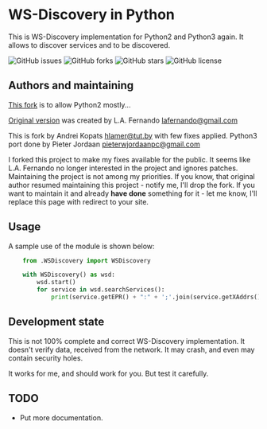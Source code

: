 WS-Discovery in Python
======================
This is WS-Discovery implementation for Python2 and Python3 again.
It allows to discover services and to be discovered.

![GitHub issues](https://img.shields.io/github/issues/Yadro-Intra/python-ws-discovery.svg)
![GitHub forks](https://img.shields.io/github/forks/Yadro-Intra/python-ws-discovery.svg)
![GitHub stars](https://img.shields.io/github/stars/Yadro-Intra/python-ws-discovery.svg)
![GitHub license](https://img.shields.io/badge/license-GPL-blue.svg)

Authors and maintaining
-----------------------

[This fork](https://github.com/jn0/python-ws-discovery) is to allow Python2 mostly...

[Original version](http://code.google.com/p/python-ws-discovery/) was created by L.A. Fernando <lafernando@gmail.com>

This is fork by Andrei Kopats <hlamer@tut.by> with few fixes applied. Python3 port done by Pieter Jordaan <pieterwjordaanpc@gmail.com>

I forked this project to make my fixes available for the public. It seems like L.A. Fernando no longer interested in the project and ignores patches.
Maintaining the project is not among my priorities. If you know, that original author resumed maintaining this project - notify me, I'll drop the fork. If you want to maintain it and already **have done** something for it - let me know, I'll replace this page with redirect to your site.

Usage
-----

A sample use of the module is shown below:
```python
    from .WSDiscovery import WSDiscovery

    with WSDiscovery() as wsd:
        wsd.start()
        for service in wsd.searchServices():
            print(service.getEPR() + ":" + ';'.join(service.getXAddrs()))
```

Development state
-----------------
This is not 100% complete and correct WS-Discovery implementation. It doesn't verify data, received from the network. It may crash, and even may contain security holes. 

It works for me, and should work for you. But test it carefully.

TODO
----

* Put more documentation.
